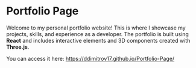 # Portfolio Page

Welcome to my personal portfolio website! This is where I showcase my projects, skills, and experience as a developer. The portfolio is built using **React** and includes interactive elements and 3D components created with **Three.js**.

You can access it here: https://ddimitrov17.github.io/Portfolio-Page/
